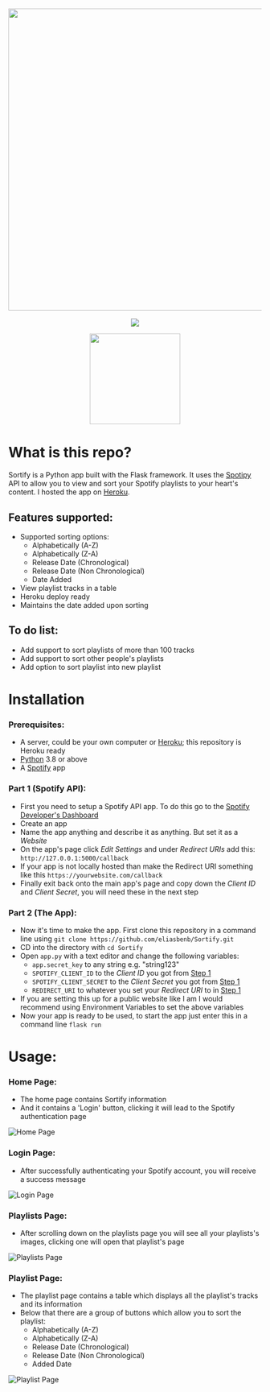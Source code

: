 
<a href="#"><h3 align="center"><img src="https://i.ibb.co/V9xTH3D/Sortify-Header.png" width="600px"></h3></a>
<p align="center">
  <a href="https://github.com/eliasbenb/Sortify/releases/latest"><img src="https://img.shields.io/github/v/release/eliasbenb/Sortify?color=%231DB954&style=for-the-badge"></a>
</p>
<p align="center">
  <a href="https://eliasbenb.github.io"><img src="https://i.ibb.co/6mG3jFz/Produced-by-eliasbenb.png" width="180"></a>
</p>

# What is this repo?
Sortify is a Python app built with the Flask framework. It uses the [Spotipy](https://github.com/plamere/spotipy) API to allow you to view and sort your Spotify playlists to your heart's content. I hosted the app on [Heroku](https://eliasbenb-sortify.herokuapp.com/).


## Features supported:
- Supported sorting options:
	- Alphabetically (A-Z)
	- Alphabetically (Z-A)
	- Release Date (Chronological)
	- Release Date (Non Chronological)
	- Date Added
- View playlist tracks in a table
- Heroku deploy ready
- Maintains the date added upon sorting

## To do list:
- Add support to sort playlists of more than 100 tracks
- Add support to sort other people's playlists
- Add option to sort playlist into new playlist

# Installation
### Prerequisites:
- A server, could be your own computer or [Heroku](https://heroku.com); this repository is Heroku ready
- [Python](https://www.python.org/downloads/) 3.8 or above
- A [Spotify](https://developer.spotify.com/dashboard/applications) app

### Part 1 (Spotify API):
- First you need to setup a Spotify API app. To do this go to the [Spotify Developer's Dashboard](https://developer.spotify.com/)
- Create an app
- Name the app anything and describe it as anything. But set it as a *Website*
- On the app's page click *Edit Settings* and under *Redirect URIs* add this: `http://127.0.0.1:5000/callback`
- If your app is not locally hosted than make the Redirect URI something like this `https://yourwebsite.com/callback`
- Finally exit back onto the main app's page and copy down the *Client ID* and *Client Secret*, you will need these in the next step

### Part 2 (The App):
- Now it's time to make the app. First clone this repository in a command line using `git clone https://github.com/eliasbenb/Sortify.git`
- CD into the directory with `cd Sortify`
- Open `app.py` with a text editor and change the following variables:
	- `app.secret_key` to any string e.g. "string123"
	- `SPOTIFY_CLIENT_ID` to the *Client ID* you got from [Step 1](#Part-1-Spotify-API)
	- `SPOTIFY_CLIENT_SECRET` to the *Client Secret* you got from [Step 1](#Part-1-Spotify-API)
	- `REDIRECT_URI` to whatever you set your *Redirect URI* to in [Step 1](#Part-1-Spotify-API)
- If you are setting this up for a public website like I am I would recommend using Environment Variables to set the above variables
- Now your app is ready to be used, to start the app just enter this in a command line `flask run`

# Usage:
### Home Page:
- The home page contains Sortify information
- And it contains a 'Login' button, clicking it will lead to the Spotify authentication page

![Home Page](https://user-images.githubusercontent.com/54410649/80308198-97f31080-87de-11ea-99f5-8dd0dc5b8106.png)
### Login Page:
- After successfully authenticating your Spotify account, you will receive a success message

![Login Page](https://user-images.githubusercontent.com/54410649/80308225-c244ce00-87de-11ea-8e39-6c718ea49b7d.png)
### Playlists Page:
- After scrolling down on the playlists page you will see all your playlists's images, clicking one will open that playlist's page

![Playlists Page](https://user-images.githubusercontent.com/54410649/80308226-c375fb00-87de-11ea-9f5d-bee2dbd56c64.png)
### Playlist Page:
- The playlist page contains a table which displays all the playlist's tracks and its information
- Below that there are a group of buttons which allow you to sort the playlist:
	- Alphabetically (A-Z)
	- Alphabetically (Z-A)
	- Release Date (Chronological)
	- Release Date (Non Chronological)
	- Added Date

![Playlist Page](https://user-images.githubusercontent.com/54410649/80308227-c4a72800-87de-11ea-8707-625b13eecff4.png)
